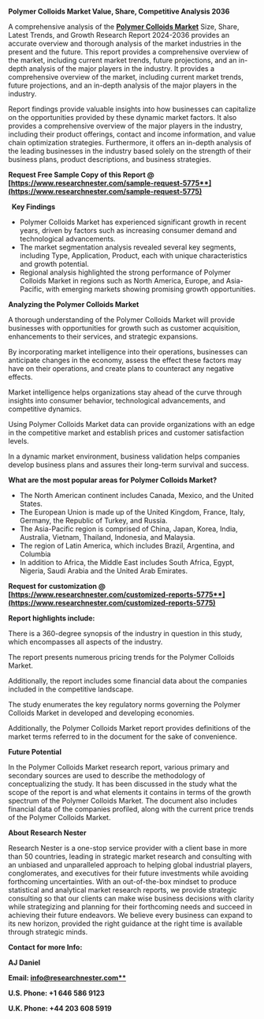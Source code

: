 ﻿**Polymer Colloids Market Value, Share, Competitive Analysis 2036**

A comprehensive analysis of the [**Polymer Colloids Market**](https://www.researchnester.com/reports/polymer-colloids-market/5775) Size, Share, Latest Trends, and Growth Research Report 2024-2036 provides an accurate overview and thorough analysis of the market industries in the present and the future. This report provides a comprehensive overview of the market, including current market trends, future projections, and an in-depth analysis of the major players in the industry. It provides a comprehensive overview of the market, including current market trends, future projections, and an in-depth analysis of the major players in the industry.

Report findings provide valuable insights into how businesses can capitalize on the opportunities provided by these dynamic market factors. It also provides a comprehensive overview of the major players in the industry, including their product offerings, contact and income information, and value chain optimization strategies. Furthermore, it offers an in-depth analysis of the leading businesses in the industry based solely on the strength of their business plans, product descriptions, and business strategies.

**Request Free Sample Copy of this Report @  [https://www.researchnester.com/sample-request-5775**](https://www.researchnester.com/sample-request-5775)**

` `**Key Findings**

- Polymer Colloids Market has experienced significant growth in recent years, driven by factors such as increasing consumer demand and technological advancements.
- The market segmentation analysis revealed several key segments, including Type, Application, Product, each with unique characteristics and growth potential.
- Regional analysis highlighted the strong performance of Polymer Colloids Market in regions such as North America, Europe, and Asia-Pacific, with emerging markets showing promising growth opportunities.

**Analyzing the Polymer Colloids Market**

A thorough understanding of the Polymer Colloids Market will provide businesses with opportunities for growth such as customer acquisition, enhancements to their services, and strategic expansions.

By incorporating market intelligence into their operations, businesses can anticipate changes in the economy, assess the effect these factors may have on their operations, and create plans to counteract any negative effects.

Market intelligence helps organizations stay ahead of the curve through insights into consumer behavior, technological advancements, and competitive dynamics.

Using Polymer Colloids Market data can provide organizations with an edge in the competitive market and establish prices and customer satisfaction levels.

In a dynamic market environment, business validation helps companies develop business plans and assures their long-term survival and success.

**What are the most popular areas for Polymer Colloids Market?**

- The North American continent includes Canada, Mexico, and the United States.
- The European Union is made up of the United Kingdom, France, Italy, Germany, the Republic of Turkey, and Russia.
- The Asia-Pacific region is comprised of China, Japan, Korea, India, Australia, Vietnam, Thailand, Indonesia, and Malaysia.
- The region of Latin America, which includes Brazil, Argentina, and Columbia
- In addition to Africa, the Middle East includes South Africa, Egypt, Nigeria, Saudi Arabia and the United Arab Emirates.

**Request for customization @ [https://www.researchnester.com/customized-reports-5775**](https://www.researchnester.com/customized-reports-5775)**

**Report highlights include:**

There is a 360-degree synopsis of the industry in question in this study, which encompasses all aspects of the industry.

The report presents numerous pricing trends for the Polymer Colloids Market.

Additionally, the report includes some financial data about the companies included in the competitive landscape.

The study enumerates the key regulatory norms governing the Polymer Colloids Market in developed and developing economies.

Additionally, the Polymer Colloids Market report provides definitions of the market terms referred to in the document for the sake of convenience. 

**Future Potential**

In the Polymer Colloids Market research report, various primary and secondary sources are used to describe the methodology of conceptualizing the study. It has been discussed in the study what the scope of the report is and what elements it contains in terms of the growth spectrum of the Polymer Colloids Market. The document also includes financial data of the companies profiled, along with the current price trends of the Polymer Colloids Market. 

**About Research Nester**

Research Nester is a one-stop service provider with a client base in more than 50 countries, leading in strategic market research and consulting with an unbiased and unparalleled approach to helping global industrial players, conglomerates, and executives for their future investments while avoiding forthcoming uncertainties. With an out-of-the-box mindset to produce statistical and analytical market research reports, we provide strategic consulting so that our clients can make wise business decisions with clarity while strategizing and planning for their forthcoming needs and succeed in achieving their future endeavors. We believe every business can expand to its new horizon, provided the right guidance at the right time is available through strategic minds.

**Contact for more Info:**

**AJ Daniel**

**Email: [info@researchnester.com**](mailto:info@researchnester.com)**

**U.S. Phone: +1 646 586 9123** 

**U.K. Phone: +44 203 608 5919**

